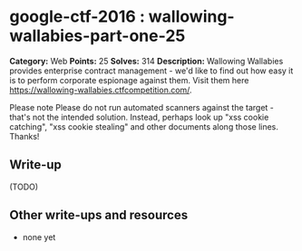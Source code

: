 # google-ctf-2016 : wallowing-wallabies-part-one-25

**Category:** Web
**Points:** 25
**Solves:** 314
**Description:**
Wallowing Wallabies provides enterprise contract management - we'd like to find out how easy it is to perform corporate espionage against them. Visit them here <https://wallowing-wallabies.ctfcompetition.com/>.

Please note Please do not run automated scanners against the target - that's not the intended solution. Instead, perhaps look up "xss cookie catching", "xss cookie stealing" and other documents along those lines. Thanks!


## Write-up

(TODO)

## Other write-ups and resources

* none yet
